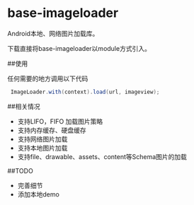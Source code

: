 # base-imageloader
Android本地、网络图片加载库。

下载直接将base-imageloader以module方式引入。

##使用

任何需要的地方调用以下代码

```java
 ImageLoader.with(context).load(url, imageview);
```

##相关情况

* 支持LIFO，FIFO 加载图片策略
* 支持内存缓存、硬盘缓存
* 支持网络图片加载
* 支持本地图片加载
* 支持file、drawable、assets、content等Schema图片的加载

##TODO

* 完善细节
* 添加本地demo


